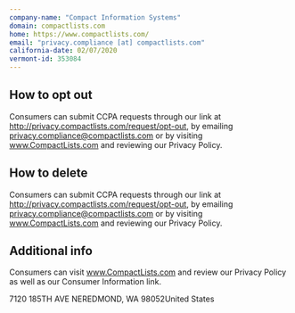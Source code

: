 ```yaml
---
company-name: "Compact Information Systems"
domain: compactlists.com
home: https://www.compactlists.com/
email: "privacy.compliance [at] compactlists.com"
california-date: 02/07/2020
vermont-id: 353084
---
```

## How to opt out


Consumers can submit CCPA requests through our link at http://privacy.compactlists.com/request/opt-out, by emailing privacy.compliance@compactlists.com or by visiting www.CompactLists.com and reviewing our Privacy Policy.

## How to delete


Consumers can submit CCPA requests through our link at http://privacy.compactlists.com/request/opt-out, by emailing privacy.compliance@compactlists.com or by visiting www.CompactLists.com and reviewing our Privacy Policy.

## Additional info


Consumers can visit www.CompactLists.com and review our Privacy Policy as well as our Consumer Information link.

7120 185TH AVE NEREDMOND, WA 98052United States














